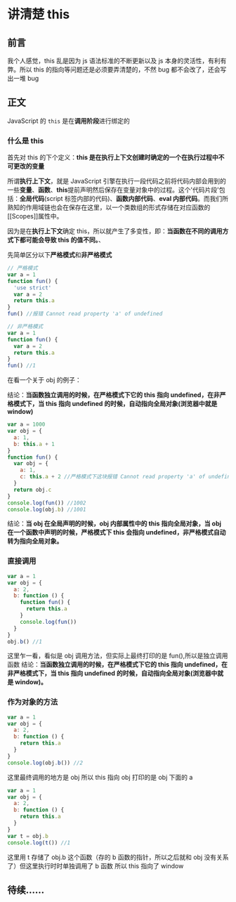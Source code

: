 # 讲清楚 this

## 前言

我个人感觉，this 乱是因为 js 语法标准的不断更新以及 js 本身的灵活性，有利有弊。所以 this 的指向等问题还是必须要弄清楚的，不然 bug 都不会改了，还会写出一堆 bug

## 正文

JavaScript 的 `this` 是在**调用阶段**进行绑定的

### 什么是 this

首先对 this 的下个定义：**this 是在执行上下文创建时确定的一个在执行过程中不可更改的变量**

所谓**执行上下文**，就是 JavaScript 引擎在执行一段代码之前将代码内部会用到的一些**变量**、**函数**、**this**提前声明然后保存在变量对象中的过程。这个'代码片段'包括：**全局代码**(script 标签内部的代码)、**函数内部代码**、**eval 内部代码**。而我们所熟知的作用域链也会在保存在这里，以一个类数组的形式存储在对应函数的[[Scopes]]属性中。

因为是在**执行上下文**确定 this，所以就产生了多变性，即：**当函数在不同的调用方式下都可能会导致 this 的值不同。**、

先简单区分以下**严格模式**和**非严格模式**

```js
// 严格模式
var a = 1
function fun() {
  'use strict'
  var a = 2
  return this.a
}
fun() //报错 Cannot read property 'a' of undefined
```

```js
// 非严格模式
var a = 1
function fun() {
  var a = 2
  return this.a
}
fun() //1
```

在看一个关于 obj 的例子：

结论：**当函数独立调用的时候，在严格模式下它的 this 指向 undefined，在非严格模式下，当 this 指向 undefined 的时候，自动指向全局对象(浏览器中就是 window)**

```js
var a = 1000
var obj = {
  a: 1,
  b: this.a + 1
}
function fun() {
  var obj = {
    a: 1,
    c: this.a + 2 //严格模式下这块报错 Cannot read property 'a' of undefined
  }
  return obj.c
}
console.log(fun()) //1002
console.log(obj.b) //1001
```

结论：**当 obj 在全局声明的时候，obj 内部属性中的 this 指向全局对象，当 obj 在一个函数中声明的时候，严格模式下 this 会指向 undefined，非严格模式自动转为指向全局对象。**

### 直接调用

```js
var a = 1
var obj = {
  a: 2,
  b: function () {
    function fun() {
      return this.a
    }
    console.log(fun())
  }
}
obj.b() //1
```

这里乍一看，看似是 obj 调用方法，但实际上最终打印的是 fun(),所以是独立调用函数
结论：**当函数独立调用的时候，在严格模式下它的 this 指向 undefined，在非严格模式下，当 this 指向 undefined 的时候，自动指向全局对象(浏览器中就是 window)。**

### 作为对象的方法

```js
var a = 1
var obj = {
  a: 2,
  b: function () {
    return this.a
  }
}
console.log(obj.b()) //2
```

这里最终调用的地方是 obj 所以 this 指向 obj 打印的是 obj 下面的 a

```js
var a = 1
var obj = {
  a: 2,
  b: function () {
    return this.a
  }
}
var t = obj.b
console.log(t()) //1
```

这里用 t 存储了 obj.b 这个函数（存的 b 函数的指针，所以之后就和 obj 没有关系了）但这里执行时时单独调用了 b 函数 所以 this 指向了 window

## 待续......
